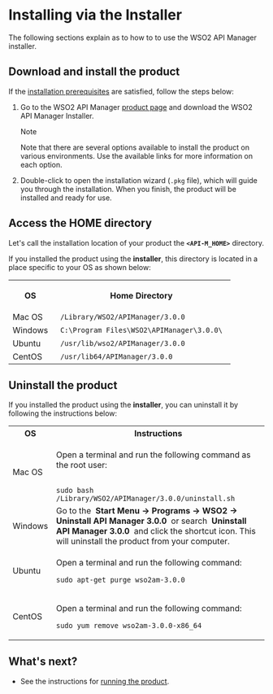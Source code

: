 # Installing via the Installer

The following sections explain as to how to to use the WSO2 API Manager installer.


## Download and install the product

If the [installation prerequisites]({{base_path}}/install-and-setup/installation-guide/installation-prerequisites) are satisfied, follow the steps below:

1.  Go to the WSO2 API Manager [product page](https://wso2.com/api-management/) and download the WSO2 API Manager Installer.

    <div class="admonition note">
     <p class="admonition-title">Note</p>
     <p>
     Note that there are several options available to install the product on various environments. Use the available links for more information on each option.</p>
     </div> 

2.  Double-click to open the installation wizard (`.pkg` file), which will guide you through the installation. When you finish, the product will be installed and ready for use. 

## Access the HOME directory

Let's call the installation location of your product the **`<API-M_HOME>`** directory.

If you installed the product using the **installer**, this directory is located in a place specific to your OS as shown below:

<html>
<table>
<tr>
<th>

<b>OS</b>
</th>
<th>

<b>Home Directory</b>
</th>
</tr>
<tr><td>
Mac OS </td><td> <code> /Library/WSO2/APIManager/3.0.0 </code> </tr>
<tr><td> Windows </td><td> <code> C:\Program Files\WSO2\APIManager\3.0.0\ </code> </tr>
<tr><td>Ubuntu </td><td> <code> /usr/lib/wso2/APIManager/3.0.0 </code> </tr>
<tr><td> CentOS </td><td> <code> /usr/lib64/APIManager/3.0.0 </code></tr>
</table>
</html>

## Uninstall the product

If you installed the product using the **installer**, you can uninstall it by following the instructions below:

<html>
<table>
<tr>
<th>
<b>
OS
</b>
</th>
<th>
Instructions
</th>
</tr>

<tr> <td>Mac OS </td><td>

Open a terminal and run the following command as the root user:

<code>
sudo bash /Library/WSO2/APIManager/3.0.0/uninstall.sh
</code>
</td>
</tr>
<tr>
<td> Windows </td><td> Go to the  <b>Start Menu -> Programs -> WSO2 -> Uninstall API Manager 3.0.0</b>  or search  <b>Uninstall API Manager 3.0.0</b>  and click the shortcut icon. This will uninstall the product from your computer. </td>
</tr>
<tr>
<td> Ubuntu </td><td>

Open a terminal and run the following command:


<code>sudo apt-get purge wso2am-3.0.0
</code>
</td>
 </tr>
 <tr>
<td> CentOS </td><td>

Open a terminal and run the following command:

<code>sudo yum remove wso2am-3.0.0-x86_64
</code>
</td>
 <tr>
 </table>
</html>

## What's next?

-   See the instructions for [running the product]({{base_path}}/install-and-setup/installation-guide/running-the-product/).

